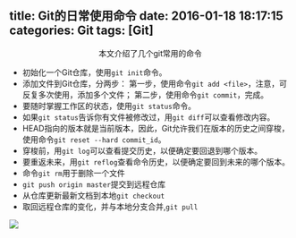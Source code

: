 title: Git的日常使用命令
date: 2016-01-18 18:17:15
categories: Git
tags: [Git]
---

<center>本文介绍了几个git常用的命令</center>
<!--more-->

- 初始化一个Git仓库，使用`git init`命令。
- 添加文件到Git仓库，分两步：
    第一步，使用命令`git add <file>`，注意，可反复多次使用，添加多个文件；
    第二步，使用命令`git commit`，完成。
- 要随时掌握工作区的状态，使用`git status`命令。
- 如果`git status`告诉你有文件被修改过，用`git diff`可以查看修改内容。
- HEAD指向的版本就是当前版本，因此，Git允许我们在版本的历史之间穿梭，使用命令`git reset --hard commit_id`。
- 穿梭前，用`git log`可以查看提交历史，以便确定要回退到哪个版本。
- 要重返未来，用`git reflog`查看命令历史，以便确定要回到未来的哪个版本。
- 命令`git rm`用于删除一个文件
- `git push origin master`提交到远程仓库
- 从仓库更新最新文档到本地`git checkout`
- 取回远程仓库的变化，并与本地分支合并,`git pull`


![](http://www.ruanyifeng.com/blogimg/asset/2015/bg2015120901.png)